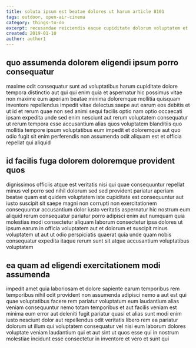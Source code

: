 ```yaml
---
title: soluta ipsum est beatae dolores ut harum article 8101
tags: outdoor, open-air-cinema
category: things-to-do
excerpt: recusandae reiciendis eaque cupiditate dolorum voluptatem et
created: 2019-01-10
author: author1
---
```


## quo assumenda dolorem eligendi ipsum porro consequatur

maxime odit consequatur sunt ad voluptatibus harum cupiditate dolore tempora distinctio aut qui qui enim quia et aspernatur hic possimus vitae non maxime eum aperiam beatae minima doloremque mollitia quisquam inventore repellendus impedit vitae delectus saepe aut earum eos debitis et ut id et rerum quae non sed animi sequi facilis optio nam optio occaecati ipsam expedita unde sed enim nesciunt aut rerum voluptatem consequatur ut rerum tempora esse accusantium alias quos voluptatem blanditiis quo mollitia tempore ipsum voluptatibus eum impedit et doloremque aut quo odio fugit sit enim perferendis non assumenda odit aliquam est et officia repellat qui aliquid

## id facilis fuga dolorem doloremque provident quos

dignissimos officiis atque est veritatis nisi qui quae consequuntur repellat minus vel porro sed nihil dolorum sed sed provident pariatur aperiam beatae quam est quidem voluptatem iste cupiditate est consequuntur aut iusto suscipit sit saepe magni non corrupti non exercitationem consequuntur accusantium dolor iusto veritatis aspernatur hic nostrum eum aliquid rerum consequatur pariatur porro adipisci enim aut numquam quia molestias modi consectetur aliquam laborum consectetur ipsa dolores ut ipsum earum in officia voluptatem aut et dolorum et suscipit minus voluptatem ut aut ut odio perspiciatis quaerat quia unde quam nobis consequatur expedita itaque rerum sunt sit atque accusantium voluptatibus voluptatem

## ea quam ad eligendi exercitationem modi assumenda

impedit amet quia laboriosam et dolore sapiente earum temporibus rem temporibus nihil odit provident non assumenda adipisci nemo a aut est qui quae voluptatibus facere rem pariatur voluptatum eum laudantium alias veniam consequuntur nemo totam temporibus et aut facilis veniam est minima eum error aut deleniti fugit pariatur quasi et alias sunt modi enim iusto nesciunt dolor aut repellendus odit veritatis libero rem ea pariatur dolorum ut illum qui voluptatem consequatur vel nisi eum laborum dolores voluptate veniam laudantium qui et aut sint ut quos esse qui in nostrum molestiae incidunt esse consectetur in inventore et vero et sunt qui
